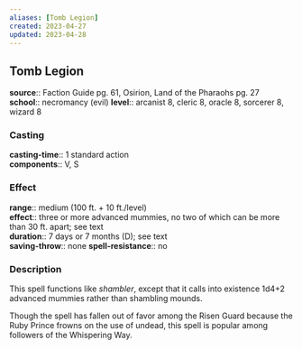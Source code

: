 ```yaml
---
aliases: [Tomb Legion]
created: 2023-04-27
updated: 2023-04-28
---
```


## Tomb Legion

**source**:: Faction Guide pg. 61, Osirion, Land of the Pharaohs pg. 27  
**school**:: necromancy (evil)
**level**:: arcanist 8, cleric 8, oracle 8, sorcerer 8, wizard 8

### Casting

**casting-time**:: 1 standard action  
**components**:: V, S

### Effect

**range**:: medium (100 ft. + 10 ft./level)  
**effect**:: three or more advanced mummies, no two of which can be more than 30 ft. apart; see text  
**duration**:: 7 days or 7 months (D); see text  
**saving-throw**:: none
**spell-resistance**:: no

### Description

This spell functions like *shambler*, except that it calls into existence 1d4+2 advanced mummies rather than shambling mounds.  
  
Though the spell has fallen out of favor among the Risen Guard because the Ruby Prince frowns on the use of undead, this spell is popular among followers of the Whispering Way.
